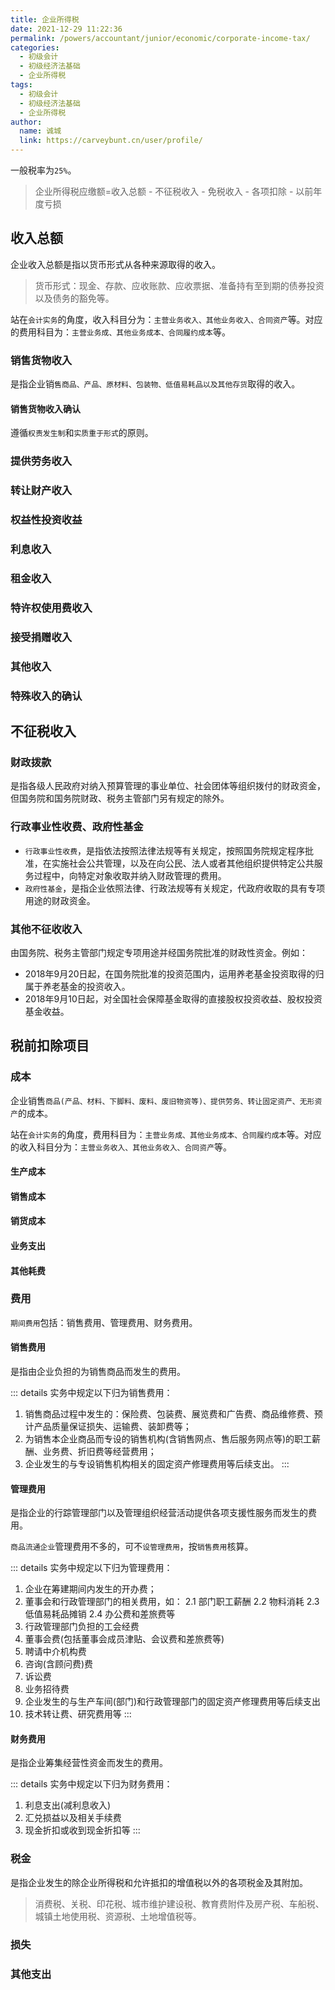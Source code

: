 ```yaml
---
title: 企业所得税
date: 2021-12-29 11:22:36
permalink: /powers/accountant/junior/economic/corporate-income-tax/
categories: 
  - 初级会计
  - 初级经济法基础
  - 企业所得税
tags: 
  - 初级会计
  - 初级经济法基础
  - 企业所得税
author: 
  name: 诚城
  link: https://carveybunt.cn/user/profile/
---
```

一般税率为`25%`。
> 企业所得税应缴额=收入总额 - 不征税收入 - 免税收入 - 各项扣除 - 以前年度亏损
## 收入总额
企业收入总额是指以货币形式从各种来源取得的收入。
> 货币形式：现金、存款、应收账款、应收票据、准备持有至到期的债券投资以及债务的豁免等。

站在`会计实务`的角度，收入科目分为：`主营业务收入、其他业务收入、合同资产`等。对应的费用科目为：`主营业务成、其他业务成本、合同履约成本`等。
### 销售货物收入
是指企业销`售商品、产品、原材料、包装物、低值易耗品以及其他存货`取得的收入。
#### 销售货物收入确认
遵循`权责发生制`和`实质重于形式`的原则。
### 提供劳务收入
### 转让财产收入
### 权益性投资收益
### 利息收入
### 租金收入
### 特许权使用费收入
### 接受捐赠收入
### 其他收入
### 特殊收入的确认
## 不征税收入
### 财政拨款
是指各级人民政府对纳入预算管理的事业单位、社会团体等组织拨付的财政资金，但国务院和国务院财政、税务主管部门另有规定的除外。
### 行政事业性收费、政府性基金
- `行政事业性收费`，是指依法按照法律法规等有关规定，按照国务院规定程序批准，在实施社会公共管理，以及在向公民、法人或者其他组织提供特定公共服务过程中，向特定对象收取并纳入财政管理的费用。
- `政府性基金`，是指企业依照法律、行政法规等有关规定，代政府收取的具有专项用途的财政资金。
### 其他不征收收入
由国务院、税务主管部门规定专项用途并经国务院批准的财政性资金。例如：
- 2018年9月20日起，在国务院批准的投资范围内，运用养老基金投资取得的归属于养老基金的投资收入。
- 2018年9月10日起，对全国社会保障基金取得的直接股权投资收益、股权投资基金收益。

## 税前扣除项目
### 成本
企业销售`商品(产品、材料、下脚料、废料、废旧物资等)、提供劳务、转让固定资产、无形资产`的成本。

站在`会计实务`的角度，费用科目为：`主营业务成、其他业务成本、合同履约成本`等。对应的收入科目分为：`主营业务收入、其他业务收入、合同资产`等。
#### 生产成本
#### 销售成本
#### 销货成本
#### 业务支出
#### 其他耗费

### 费用
`期间费用`包括：销售费用、管理费用、财务费用。
#### 销售费用
是指由企业负担的为销售商品而发生的费用。
<Badge text="销售费用不包括商品本身的成本！" type="warning"/>
<Badge text="商品本身的成本，属于主营业务成本！" />

::: details
实务中规定以下归为销售费用：
1. 销售商品过程中发生的：保险费、包装费、展览费和广告费、商品维修费、预计产品质量保证损失、运输费、装卸费等；
2. 为销售本企业商品而专设的销售机构(含销售网点、售后服务网点等)的职工薪酬、业务费、折旧费等经营费用；
3. 企业发生的与专设销售机构相关的固定资产修理费用等后续支出。
:::

#### 管理费用
是指企业的行踪管理部门以及管理组织经营活动提供各项支援性服务而发生的费用。

`商品流通企业`管理费用不多的，可不`设管理费用`，按`销售费用`核算。

::: details
实务中规定以下归为管理费用：
1. 企业在筹建期间内发生的开办费；
1. 董事会和行政管理部门的相关费用，如：
   2.1 部门职工薪酬
   2.2 物料消耗
   2.3 低值易耗品摊销
   2.4 办公费和差旅费等
1. 行政管理部门负担的工会经费
4. 董事会费(包括董事会成员津贴、会议费和差旅费等)
5. 聘请中介机构费
6. 咨询(含顾问费)费
7. 诉讼费
8. 业务招待费
9. 企业发生的与生产车间(部门)和行政管理部门的固定资产修理费用等后续支出
1. 技术转让费、研究费用等
:::

#### 财务费用
是指企业筹集经营性资金而发生的费用。

::: details
实务中规定以下归为财务费用：
1. 利息支出(减利息收入)
2. 汇兑损益以及相关手续费
3. 现金折扣或收到现金折扣等
:::
### 税金
是指企业发生的除企业所得税和允许抵扣的增值税以外的各项税金及其附加。
> 消费税、关税、印花税、城市维护建设税、教育费附件及房产税、车船税、城镇土地使用税、资源税、土地增值税等。
### 损失
### 其他支出